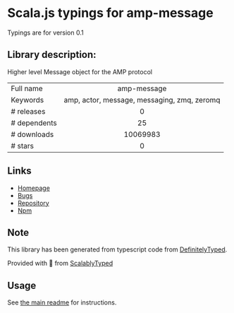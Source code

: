 
# Scala.js typings for amp-message

Typings are for version 0.1

## Library description:
Higher level Message object for the AMP protocol

|                    |                 |
| ------------------ | :-------------: |
| Full name          | amp-message |
| Keywords           | amp, actor, message, messaging, zmq, zeromq |
| # releases         | 0 |
| # dependents       | 25 |
| # downloads        | 10069983 |
| # stars            | 0 |

## Links
- [Homepage](https://github.com/visionmedia/node-amp-message)
- [Bugs](https://github.com/visionmedia/node-amp-message/issues)
- [Repository](https://github.com/visionmedia/node-amp-message)
- [Npm](https://www.npmjs.com/package/amp-message)
    


## Note
This library has been generated from typescript code from [DefinitelyTyped](https://definitelytyped.org).

Provided with :purple_heart: from [ScalablyTyped](https://github.com/oyvindberg/ScalablyTyped)

## Usage
See [the main readme](../../readme.md) for instructions.


